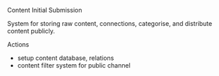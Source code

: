 Content Initial Submission

System for storing raw content, connections, categorise, and distribute content publicly.

Actions

- setup content database, relations
- content filter system for public channel 
